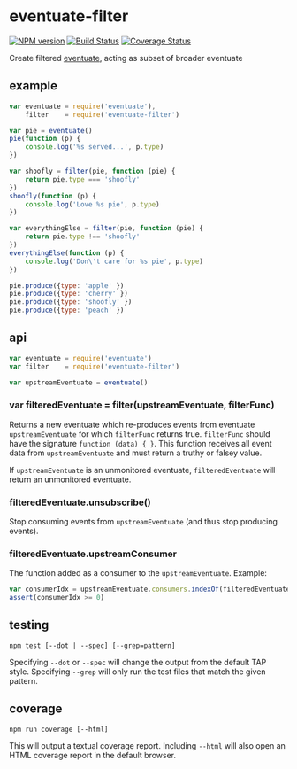 # eventuate-filter

[![NPM version](https://badge.fury.io/js/eventuate-filter.png)](http://badge.fury.io/js/eventuate-filter)
[![Build Status](https://travis-ci.org/jasonpincin/eventuate-filter.svg?branch=master)](https://travis-ci.org/jasonpincin/eventuate-filter)
[![Coverage Status](https://coveralls.io/repos/jasonpincin/eventuate-filter/badge.png?branch=master)](https://coveralls.io/r/jasonpincin/eventuate-filter?branch=master)

Create filtered [eventuate](https://github.com/jasonpincin/eventuate), acting as subset of broader eventuate

## example

```javascript
var eventuate = require('eventuate'),
    filter    = require('eventuate-filter')

var pie = eventuate()
pie(function (p) {
    console.log('%s served...', p.type)
})

var shoofly = filter(pie, function (pie) {
    return pie.type === 'shoofly'
})
shoofly(function (p) {
    console.log('Love %s pie', p.type)
})

var everythingElse = filter(pie, function (pie) {
    return pie.type !== 'shoofly'
})
everythingElse(function (p) {
    console.log('Don\'t care for %s pie', p.type)
})

pie.produce({type: 'apple' })
pie.produce({type: 'cherry' })
pie.produce({type: 'shoofly' })
pie.produce({type: 'peach' })
```

## api

```javascript
var eventuate = require('eventuate')
var filter    = require('eventuate-filter')

var upstreamEventuate = eventuate()
```

### var filteredEventuate = filter(upstreamEventuate, filterFunc)

Returns a new eventuate which re-produces events from eventuate `upstreamEventuate` for which `filterFunc` returns true.  `filterFunc` should have the signature `function (data) { }`. This function receives all event data from `upstreamEventuate` and must return a truthy or falsey value.

If `upstreamEventuate` is an unmonitored eventuate, `filteredEventuate` will return an unmonitored eventuate.

### filteredEventuate.unsubscribe()

Stop consuming events from `upstreamEventuate` (and thus stop producing events). 

### filteredEventuate.upstreamConsumer

The function added as a consumer to the `upstreamEventuate`. Example:

```javascript
var consumerIdx = upstreamEventuate.consumers.indexOf(filteredEventuate.upstreamConsumer)
assert(consumerIdx >= 0)
```

## testing

`npm test [--dot | --spec] [--grep=pattern]`

Specifying `--dot` or `--spec` will change the output from the default TAP style. 
Specifying `--grep` will only run the test files that match the given pattern.

## coverage

`npm run coverage [--html]`

This will output a textual coverage report. Including `--html` will also open 
an HTML coverage report in the default browser.
